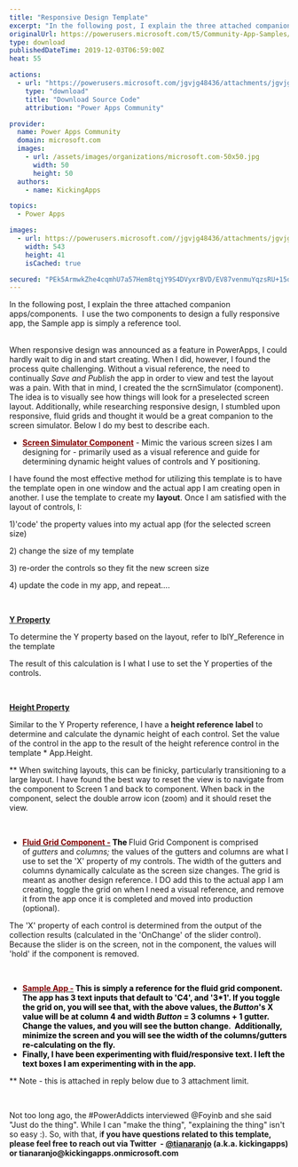 ```yaml
---
title: "Responsive Design Template"
excerpt: "In the following post, I explain the three attached companion apps/components. I use the two components to design a fully responsive app, the Sample"
originalUrl: https://powerusers.microsoft.com/t5/Community-App-Samples/Responsive-Design-Template/td-p/417884
type: download
publishedDateTime: 2019-12-03T06:59:00Z
heat: 55

actions:
  - url: "https://powerusers.microsoft.com/jgvjg48436/attachments/jgvjg48436/AppFeedbackGallery/339/4/screenSimulator.msapp"
    type: "download"
    title: "Download Source Code"
    attribution: "Power Apps Community"

provider:
  name: Power Apps Community
  domain: microsoft.com
  images:
    - url: /assets/images/organizations/microsoft.com-50x50.jpg
      width: 50
      height: 50
  authors:
    - name: KickingApps

topics:
  - Power Apps

images:
  - url: https://powerusers.microsoft.com//jgvjg48436/attachments/jgvjg48436/AppFeedbackGallery/339/6/Screen%20Shot%202020-05-06%20at%208.08.02%20PM.png
    width: 543
    height: 41
    isCached: true

secured: "PEk5ArmwkZhe4cqmhU7a57Hem8tqjY9S4DVyxrBVD/EV87venmuYqzsRU+15dPSsZpp13y8HX6kXLL7kytcR56Vm3MuVNeEKNREzIqIBqfgJ0d6NvDp3oFY6mK0thegteJ7b5K3ZvtiGp4ic9bzK2sZhqquHvkAxAbKOTaTregZ6ETnDpWLgD/XmoYCZrM6vV6Qkt9C6Eaxcx3l1LV+4nP6Uwb9Plsm0z49jUOZzGYgOyw0tDMXRsDsbrHLAagZTAu+d9Vow782b3irCXigLCkKpH7+6Q1NYJH0FhrqripxoJVSbVQ3mFethymWj9DPKBcOLUmIalfNtipn970Gzr41g+ZsGjCCCKxNUbrWFvFQMx5rxVvMAHD+K6Wd1iBm6kyi5C0/KQeNIYXRp4FB6mRW2zDB7gqs8xDs1/HKjatZamjP/PHSu4guC9+2Qexzt;AkUUbEPIcEpL7iqXw4Bv5Q=="
---
```

<p class="p1">In the following post, I explain the three attached companion apps/components.&nbsp; I use the two components to design a fully responsive app, the Sample app is simply a reference tool.</p><p class="p1"><br>When responsive design was announced as a feature in PowerApps, I could hardly wait to dig in and start creating. When I did, however, I found the process quite challenging. Without a visual reference, the need to continually&nbsp;<i>Save and Publish</i> the app in order to view and test the layout was a pain. With that in mind, I created the the scrnSimulator (component). The idea is to visually see how things will look for a preselected screen layout. Additionally, while researching responsive design, I stumbled upon responsive, fluid grids and thought it would be a great companion to the screen simulator. Below I do my best to describe each.</p><ul><li><font color="#800000"><u><strong>Screen Simulator Component</strong></u>&nbsp;</font>- Mimic the various screen sizes I am designing for - primarily used as a visual reference and guide for determining dynamic height values of controls and Y positioning.&nbsp;</li></ul><p class="p1">I have found the most effective method for utilizing this template is to have the template open in one window and the actual app I am creating open in another. I use the template to create my&nbsp;<strong>layout</strong>. Once I am satisfied with the layout of controls, I:</p><p class="p1">1)'code' the&nbsp;property&nbsp;values into my actual app (for the selected screen size)</p><p class="p1">2) change the size of my template</p><p class="p1">3) re-order the controls so they fit the new screen size</p><p class="p1">4) update the code in my app, and repeat....</p><p class="p1">&nbsp;</p><p class="p1"><u><strong>Y Property</strong></u></p><p class="p1">To determine the Y property based on the layout, refer to lblY_Reference in the template&nbsp;</p><p class="p1">The result of this calculation is I what I use to set the Y properties of the controls.</p><p class="p1">&nbsp;</p><p class="p1"><u><strong>Height Property</strong></u></p><p class="p1">Similar to the Y Property reference, I have a<strong>&nbsp;height reference label</strong>&nbsp;to determine and calculate the dynamic height of each control. Set the value of the control in the app to the result of the height reference control in the template * App.Height.&nbsp;</p><p class="p1">** When switching layouts, this can be finicky, particularly transitioning to a large layout. I have found the best way to reset the view is to navigate from the component to Screen 1 and back to component. When back in the component, select the double arrow icon (zoom) and it should reset the view.</p><p class="p1">&nbsp;</p><ul><li><u><font color="#800000"><strong>Fluid Grid Component -</strong></font></u><font color="#000000"><strong> The&nbsp;</strong></font>Fluid&nbsp;Grid Component is comprised of&nbsp;<i>gutters</i><span>&nbsp;and&nbsp;</span><i>columns;&nbsp;</i>the values of the gutters and columns are what I use to set the 'X' property of my controls.&nbsp;<span>The width of the gutters and columns dynamically calculate as the screen size changes. The grid is meant as another design reference. I DO add this to the actual app I am creating, toggle the grid on when I need a visual reference, and remove it from the app once it is completed and moved into production (optional).&nbsp;</span></li></ul><p><span>The 'X' property of each control is determined from the output of the collection results (calculated in the 'OnChange' of the slider control). Because the slider is on the screen, not in the component, the values will 'hold' if the component is removed.</span></p><p>&nbsp;</p><ul><li><u><font color="#800000"><strong>Sample App -</strong></font></u><font color="#000000"><strong>&nbsp;<font color="#000000">This is simply a reference for the fluid grid component. The app has 3 text inputs that default to 'C4', and '3*1'. If you toggle the grid on, you will see that, with the above values, the&nbsp;<em>Button</em>'s X value will be at column 4 and width&nbsp;<em>Button</em> = 3 columns + 1 gutter. Change the values, and you will see the button change.&nbsp; Additionally, minimize the screen and you will see the width of the columns/gutters re-calculating on the fly.</font></strong></font></li><li><font color="#000000"><strong><font color="#000000">Finally, I have been experimenting with fluid/responsive text. I left the text boxes I am experimenting with in the app. </font></strong></font></li></ul><p class="p1">** Note - this is attached in reply below due to 3 attachment limit.&nbsp;</p><p class="p1">&nbsp;</p><p class="p1">Not too long ago, the #PowerAddicts interviewed&nbsp;@Foyinb and she said "Just do the thing". While I can "make the thing", "explaining the thing" isn't so easy :). So, with that, i<strong>f you have questions related to this template, please feel free to reach out via Twitter&nbsp; -&nbsp;</strong><a href="https://powerusers.microsoft.com/t5/user/viewprofilepage/user-id/16287" target="_blank" rel="noopener"><span class="s2"><strong>@tianaranjo</strong></span></a><strong>&nbsp;(a.k.a. kickingapps) or tianaranjo@kickingapps.onmicrosoft.com<br><br><br></strong></p>

